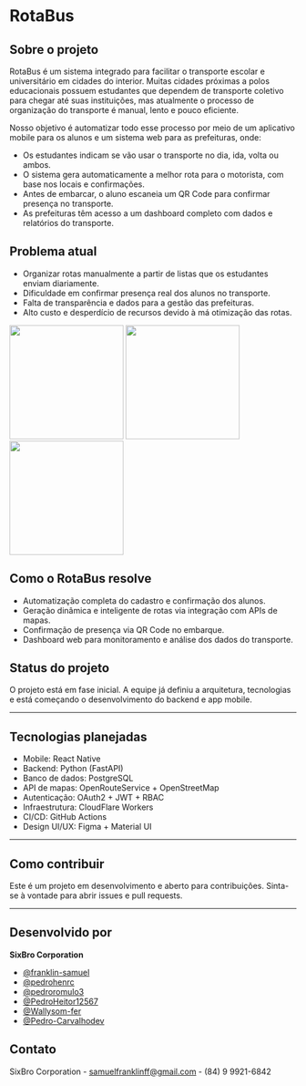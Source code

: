# RotaBus

## Sobre o projeto

RotaBus é um sistema integrado para facilitar o transporte escolar e universitário em cidades do interior. Muitas cidades próximas a polos educacionais possuem estudantes que dependem de transporte coletivo para chegar até suas instituições, mas atualmente o processo de organização do transporte é manual, lento e pouco eficiente.

Nosso objetivo é automatizar todo esse processo por meio de um aplicativo mobile para os alunos e um sistema web para as prefeituras, onde:

- Os estudantes indicam se vão usar o transporte no dia, ida, volta ou ambos.
- O sistema gera automaticamente a melhor rota para o motorista, com base nos locais e confirmações.
- Antes de embarcar, o aluno escaneia um QR Code para confirmar presença no transporte.
- As prefeituras têm acesso a um dashboard completo com dados e relatórios do transporte.

## Problema atual

- Organizar rotas manualmente a partir de listas que os estudantes enviam diariamente.
- Dificuldade em confirmar presença real dos alunos no transporte.
- Falta de transparência e dados para a gestão das prefeituras.
- Alto custo e desperdício de recursos devido à má otimização das rotas.

<img src="https://github.com/user-attachments/assets/dd55f137-33c9-48b1-b075-7b8c8f6b347b" width="200" />
<img src="https://github.com/user-attachments/assets/9c499715-5716-47b1-bb10-a9ff26e514c7" width="200" />
<img src="https://github.com/user-attachments/assets/4bbb867a-2ff7-49c1-b720-9f96214a63cf" width="200" />

## Como o RotaBus resolve

- Automatização completa do cadastro e confirmação dos alunos.
- Geração dinâmica e inteligente de rotas via integração com APIs de mapas.
- Confirmação de presença via QR Code no embarque.
- Dashboard web para monitoramento e análise dos dados do transporte.

## Status do projeto

O projeto está em fase inicial. A equipe já definiu a arquitetura, tecnologias e está começando o desenvolvimento do backend e app mobile.

---

## Tecnologias planejadas

- Mobile: React Native
- Backend: Python (FastAPI)
- Banco de dados: PostgreSQL
- API de mapas: OpenRouteService + OpenStreetMap
- Autenticação: OAuth2 + JWT + RBAC
- Infraestrutura: CloudFlare Workers
- CI/CD: GitHub Actions
- Design UI/UX: Figma + Material UI

---

## Como contribuir

Este é um projeto em desenvolvimento e aberto para contribuições. Sinta-se à vontade para abrir issues e pull requests.

---

## Desenvolvido por

**SixBro Corporation**

- [@franklin-samuel](https://github.com/franklin-samuel)  
- [@pedrohenrc](https://github.com/pedrohenrc)  
- [@pedroromulo3](https://github.com/pedroromulo3)  
- [@PedroHeitor12567](https://github.com/PedroHeitor12567)  
- [@Wallysom-fer](https://github.com/Wallysom-fer) 
- [@Pedro-Carvalhodev](https://github.com/Pedro-Carvalhodev)

## Contato

SixBro Corporation - samuelfranklinff@gmail.com - (84) 9 9921-6842



